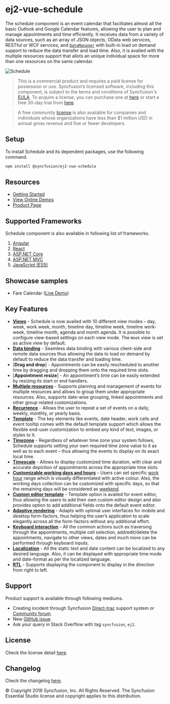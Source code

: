 # ej2-vue-schedule

The schedule component is an event calendar that facilitates almost all the basic Outlook and Google Calendar features, allowing the user to plan and manage appointments and time efficiently. It receives data from a variety of data sources, such as an array of JSON objects, OData web services, RESTful or WCF services, and [`DataManager`](https://ej2.syncfusion.com/vue/documentation/data/) with built-in load on demand support to reduce the data transfer and load time. Also, it is availed with the multiple resources support that allots an unique individual space for more than one resources on the same calendar.

![Schedule](https://ej2.syncfusion.com/products/images/schedule/readme.png)

> This is a commercial product and requires a paid license for possession or use. Syncfusion’s licensed software, including this component, is subject to the terms and conditions of Syncfusion's [EULA](https://www.syncfusion.com/eula/es/). To acquire a license, you can purchase one at [here](https://www.syncfusion.com/sales/products) or start a free 30-day trial from [here](https://www.syncfusion.com/account/manage-trials/start-trials).

> A free community [license](https://www.syncfusion.com/products/communitylicense) is also available for companies and individuals whose organizations have less than $1 million USD in annual gross revenue and five or fewer developers.

## Setup

To install Schedule and its dependent packages, use the following command.

```sh
npm install @syncfusion/ej2-vue-schedule
```

## Resources

* [Getting Started](https://ej2.syncfusion.com/vue/documentation/schedule/getting-started.html)
* [View Online Demos](https://ej2.syncfusion.com/16.2.41/vue/demos/#/material/schedule/default.html)
* [Product Page](https://www.syncfusion.com/products/vue/scheduler)

## Supported Frameworks

Schedule component is also available in following list of frameworks.

1. [Angular](https://github.com/syncfusion/ej2-ng-schedule)
2. [React](https://github.com/syncfusion/ej2-react-schedule)
3. [ASP.NET Core](https://www.syncfusion.com/products/aspnetcore/scheduler)
4. [ASP.NET MVC](https://www.syncfusion.com/products/aspnetmvc/scheduler)
5. [JavaScript (ES5)](https://www.syncfusion.com/products/javascript/scheduler)

## Showcase samples

* Fare Calendar ([Live Demo](https://ej2.syncfusion.com/16.2.41/vue/demos/#/material/schedule/resources.html))

## Key Features

* [**Views**](https://ej2.syncfusion.com/16.2.41/vue/demos/#/material/schedule/views.html) - Schedule is now availed with 10 different view modes – day, week, work week, month, timeline day, timeline week, timeline work-week, timeline month, agenda and month agenda. It is possible to configure view-based settings on each view mode. The `Week` view is set as active view by default.
* [**Data binding**](https://ej2.syncfusion.com/16.2.41/vue/demos/#/material/schedule/remote-data.html) - Seamless data binding with various client-side and remote data sources thus allowing the data to load on demand by default to reduce the data transfer and loading time.
* [**Drag and drop**] - Appointments can be easily rescheduled to another time by dragging and dropping them onto the required time slots.
* [**Appointment resize**] - An appointment’s time can be easily extended by resizing its start or end handlers.
* [**Multiple resources**](https://ej2.syncfusion.com/16.2.41/vue/demos/#/material/schedule/group.html) - Supports planning and management of events for multiple resources and allows to group them under appropriate resources. Also, supports date-wise grouping, linked appointments and other group related customizations.
* [**Recurrence**](https://ej2.syncfusion.com/16.2.41/vue/demos/#/material/schedule/recurrence-events.html) - Allows the user to repeat a set of events on a daily, weekly, monthly, or yearly basis.
* [**Template**](https://ej2.syncfusion.com/16.2.41/vue/demos/#/material/schedule/events-template.html) - The key elements like events, date header, work cells and event tooltip comes with the default template support which allows the flexible end-user customization to embed any kind of text, images, or styles to it.
* [**Timezone**](https://ej2.syncfusion.com/16.2.41/vue/demos/#/material/schedule/timezone-event.html) -  Regardless of whatever time zone your system follows, Schedule supports setting your own required time zone value to it as well as to each event – thus allowing the events to display on its exact local time.
* [**Timescale**](https://ej2.syncfusion.com/16.2.41/vue/demos/#/material/schedule/timescale.html) - Allows to display customized time duration, with clear and accurate depiction of appointments across the appropriate time slots.
* [**Customizable working days and hours**](https://ej2.syncfusion.com/16.2.41/vue/demos/#/material/schedule/work-days.html) - Users can set specific [work hour](https://ej2.syncfusion.com/16.2.41/vue/demos/#/material/schedule/work-hours.html) range which is visually differentiated with active colour. Also, the working days collection can be customized with specific days, so that the remaining days will be considered as [weekend](https://ej2.syncfusion.com/16.2.41/vue/demos/#/material/schedule/hide-weekend.html).
* [**Custom editor template**](https://ej2.syncfusion.com/16.2.41/vue/demos/#/material/schedule/editor-template.html) - Template option is availed for event editor, thus allowing the users to add their own custom editor design and also provides option to add additional fields onto the default event editor.
* [**Adaptive rendering**](https://ej2.syncfusion.com/16.2.41/vue/demos/#/material/schedule/month-agenda.html) - Adapts with optimal user interfaces for mobile and desktop form-factors, thus helping the user’s application to scale elegantly across all the form-factors without any additional effort.
* [**Keyboard interaction**](https://ej2.syncfusion.com/16.2.41/vue/demos/#/material/schedule/keyboard.html) - All the common actions such as traversing through the appointments, multiple cell selection, add/edit/delete the appointments, navigate to other views, dates and much more can be performed through keyboard inputs.
* [**Localization**](https://ej2.syncfusion.com/vue/documentation/schedule/localization.html#localization) - All the static text and date content can be localized to any desired language. Also, it can be displayed with appropriate time mode and date-format as per the localized language.
* [**RTL**](https://ej2.syncfusion.com/vue/documentation/schedule/localization.html#rtl) - Supports displaying the component to display in the direction from right to left.

## Support

Product support is available through following mediums.

* Creating incident through Syncfusion [Direct-trac](https://www.syncfusion.com/support/directtrac/incidents) support system or [Community forum](https://www.syncfusion.com/forums/essential-js2).
* New [GitHub issue](https://github.com/syncfusion/ej2-vue-schedule/issues/new).
* Ask your query in Stack Overflow with tag `syncfusion`, `ej2`.

## License

Check the license detail [here](https://github.com/syncfusion/ej2/blob/master/license).

## Changelog

Check the changelog [here](https://github.com/syncfusion/ej2-vue-schedule/blob/master/CHANGELOG.md).

© Copyright 2018 Syncfusion, Inc. All Rights Reserved. The Syncfusion Essential Studio license and copyright applies to this distribution.